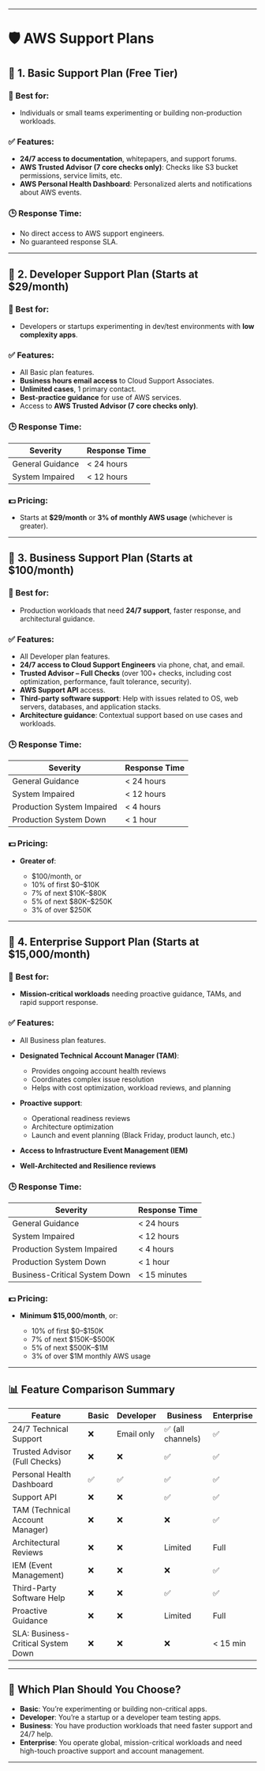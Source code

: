 __________________________________________________________________________________________________________________________
#                                  🛡️ AWS Support Plans

## 🔹 1. **Basic Support Plan** (Free Tier)

### 📌 Best for:

* Individuals or small teams experimenting or building non-production workloads.

### ✅ Features:

* **24/7 access to documentation**, whitepapers, and support forums.
* **AWS Trusted Advisor (7 core checks only)**: Checks like S3 bucket permissions, service limits, etc.
* **AWS Personal Health Dashboard**: Personalized alerts and notifications about AWS events.

### 🕒 Response Time:

* No direct access to AWS support engineers.
* No guaranteed response SLA.

---

## 🔸 2. **Developer Support Plan** (Starts at \$29/month)

### 📌 Best for:

* Developers or startups experimenting in dev/test environments with **low complexity apps**.

### ✅ Features:

* All Basic plan features.
* **Business hours email access** to Cloud Support Associates.
* **Unlimited cases**, 1 primary contact.
* **Best-practice guidance** for use of AWS services.
* Access to **AWS Trusted Advisor (7 core checks only)**.

### 🕒 Response Time:

| Severity         | Response Time |
| ---------------- | ------------- |
| General Guidance | < 24 hours    |
| System Impaired  | < 12 hours    |

### 💵 Pricing:

* Starts at **\$29/month** or **3% of monthly AWS usage** (whichever is greater).

---

## 🔷 3. **Business Support Plan** (Starts at \$100/month)

### 📌 Best for:

* Production workloads that need **24/7 support**, faster response, and architectural guidance.

### ✅ Features:

* All Developer plan features.
* **24/7 access to Cloud Support Engineers** via phone, chat, and email.
* **Trusted Advisor – Full Checks** (over 100+ checks, including cost optimization, performance, fault tolerance, security).
* **AWS Support API** access.
* **Third-party software support**: Help with issues related to OS, web servers, databases, and application stacks.
* **Architecture guidance**: Contextual support based on use cases and workloads.

### 🕒 Response Time:

| Severity                   | Response Time |
| -------------------------- | ------------- |
| General Guidance           | < 24 hours    |
| System Impaired            | < 12 hours    |
| Production System Impaired | < 4 hours     |
| Production System Down     | < 1 hour      |

### 💵 Pricing:

* **Greater of**:

  * \$100/month, or
  * 10% of first \$0–\$10K
  * 7% of next \$10K–\$80K
  * 5% of next \$80K–\$250K
  * 3% of over \$250K

---

## 🔶 4. **Enterprise Support Plan** (Starts at \$15,000/month)

### 📌 Best for:

* **Mission-critical workloads** needing proactive guidance, TAMs, and rapid support response.

### ✅ Features:

* All Business plan features.
* **Designated Technical Account Manager (TAM)**:

  * Provides ongoing account health reviews
  * Coordinates complex issue resolution
  * Helps with cost optimization, workload reviews, and planning
* **Proactive support**:

  * Operational readiness reviews
  * Architecture optimization
  * Launch and event planning (Black Friday, product launch, etc.)
* **Access to Infrastructure Event Management (IEM)**
* **Well-Architected and Resilience reviews**

### 🕒 Response Time:

| Severity                      | Response Time |
| ----------------------------- | ------------- |
| General Guidance              | < 24 hours    |
| System Impaired               | < 12 hours    |
| Production System Impaired    | < 4 hours     |
| Production System Down        | < 1 hour      |
| Business-Critical System Down | < 15 minutes  |

### 💵 Pricing:

* **Minimum \$15,000/month**, or:

  * 10% of first \$0–\$150K
  * 7% of next \$150K–\$500K
  * 5% of next \$500K–\$1M
  * 3% of over \$1M monthly AWS usage

---

## 📊 Feature Comparison Summary

| Feature                            | Basic | Developer  | Business         | Enterprise |
| ---------------------------------- | ----- | ---------- | ---------------- | ---------- |
| 24/7 Technical Support             | ❌    | Email only| ✅ (all channels) | ✅        |
| Trusted Advisor (Full Checks)      | ❌    | ❌        | ✅                | ✅       |
| Personal Health Dashboard          | ✅    | ✅        | ✅                | ✅       |
| Support API                        | ❌    | ❌        | ✅                | ✅       |
| TAM (Technical Account Manager)    | ❌    | ❌        | ❌                | ✅       |
| Architectural Reviews              | ❌    | ❌        | Limited            | Full     |
| IEM (Event Management)             | ❌    | ❌        | ❌                | ✅       |
| Third-Party Software Help          | ❌    | ❌        | ✅                | ✅       |
| Proactive Guidance                 | ❌    | ❌        | Limited            | Full     |
| SLA: Business-Critical System Down | ❌    | ❌        | ❌                | < 15 min  |

---

## 🧠 Which Plan Should You Choose?

* **Basic**: You’re experimenting or building non-critical apps.
* **Developer**: You’re a startup or a developer team testing apps.
* **Business**: You have production workloads that need faster support and 24/7 help.
* **Enterprise**: You operate global, mission-critical workloads and need high-touch proactive support and account management.

---